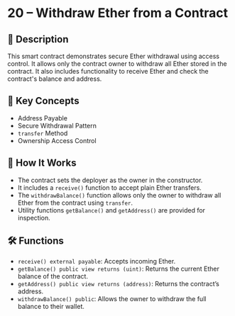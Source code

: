 # 20 – Withdraw Ether from a Contract

## 📄 Description

This smart contract demonstrates secure Ether withdrawal using access control. It allows only the contract owner to withdraw all Ether stored in the contract. It also includes functionality to receive Ether and check the contract's balance and address.

## 🧠 Key Concepts

- Address Payable
- Secure Withdrawal Pattern
- `transfer` Method
- Ownership Access Control

## 🔧 How It Works

- The contract sets the deployer as the owner in the constructor.
- It includes a `receive()` function to accept plain Ether transfers.
- The `withdrawBalance()` function allows only the owner to withdraw all Ether from the contract using `transfer`.
- Utility functions `getBalance()` and `getAddress()` are provided for inspection.

## 🛠 Functions

- `receive() external payable`: Accepts incoming Ether.
- `getBalance() public view returns (uint)`: Returns the current Ether balance of the contract.
- `getAddress() public view returns (address)`: Returns the contract’s address.
- `withdrawBalance() public`: Allows the owner to withdraw the full balance to their wallet.

